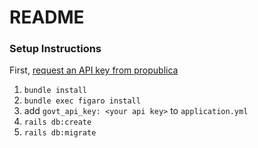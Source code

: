 # README

### Setup Instructions

First, [request an API key from propublica](https://www.propublica.org/datastore/api/propublica-congress-api)

1. `bundle install`
2. `bundle exec figaro install`
3. add `govt_api_key: <your api key>` to `application.yml`
4. `rails db:create`
5. `rails db:migrate`
